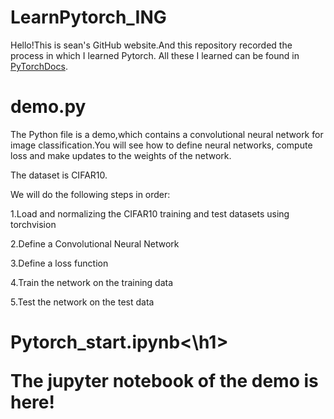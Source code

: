 # LearnPytorch_ING
Hello!This is sean's GitHub website.And this repository recorded the process in which I learned Pytorch.
All these I learned can be found in <a href="https://github.com/fendouai/PyTorchDocs">PyTorchDocs</a>.

<h1 herf="https://github.com/missrain777/LearnPytorch_ING/blob/master/demo.py">demo.py</h1>

The Python file is a demo,which contains a convolutional neural network for image classification.You will see how to define neural networks, compute loss and make updates to the weights of the network.

The dataset is CIFAR10.

We will do the following steps in order:

1.Load and normalizing the CIFAR10 training and test datasets using torchvision

2.Define a Convolutional Neural Network

3.Define a loss function

4.Train the network on the training data

5.Test the network on the test data

<h1>Pytorch_start.ipynb<\h1>

The jupyter notebook of the demo is here!
